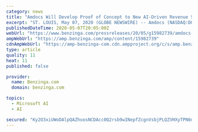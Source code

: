 ```yaml
---
category: news
title: "Amdocs Will Develop Proof of Concept to New AI-Driven Revenue Streams Spanning Different Industry Verticals with SoftBank Corp."
excerpt: "ST. LOUIS, May 07, 2020 (GLOBE NEWSWIRE) -- Amdocs (NASDAQ:DOX), a leading provider of software and services to communications and media companies, today announced it"
publishedDateTime: 2020-05-07T20:05:00Z
webUrl: "https://www.benzinga.com/pressreleases/20/05/g15982739/amdocs-will-develop-proof-of-concept-to-new-ai-driven-revenue-streams-spanning-different-industry-"
ampWebUrl: "https://amp.benzinga.com/amp/content/15982739"
cdnAmpWebUrl: "https://amp-benzinga-com.cdn.ampproject.org/c/s/amp.benzinga.com/amp/content/15982739"
type: article
quality: 11
heat: 11
published: false

provider:
  name: Benzinga.com
  domain: benzinga.com

topics:
  - Microsoft AI
  - AI

secured: "Ky2O3xiUWoDAlpQAZhoosNCDAcc0Q2rsb9wINepfZcgnVsbjPLQZVHXyTPN6m3wrizNYpEXCkLr1VegWNqX0V4H455gKRRpo4cIeujSgtZ6jyexvkkRAFlClzHdf58MXm2RSx3rw4vF85HhwQDKoxG/SrTA5Uezm82oK4a5hfxHpl/TUd4Ior1KizBstMfFMn14WwmIgq3pMMnXP3JnGHqojMLqQ/qm3ICA68NQeX921sZ16qNd2q51dtwK8zZuSMkPiZZVQXL8zWoKs7nXWp0/OShz770dnVt1Ok1IKqLE0mGwmg/tZMyX0EAGcPNR+;LGguQfyKd88CKrOqWNe8vg=="
---
```


